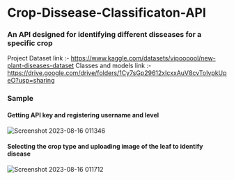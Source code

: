 # Crop-Dissease-Classificaton-API
### An API designed for identifying different disseases for a specific crop  
Project Dataset link :- https://www.kaggle.com/datasets/vipoooool/new-plant-diseases-dataset
Classes and models link :- https://drive.google.com/drive/folders/1Cy7sGp29612xIcxxAuV8cvToIvpkUpeO?usp=sharing


### Sample

#### Getting API key and registering username and level
![Screenshot 2023-08-16 011346](https://github.com/SIdR4g/Crop_Disease_Classification_API/assets/78850085/6e210f17-a28f-44dc-b727-3d07bddf588b)


#### Selecting the crop type and uploading image of the leaf to identify disease
![Screenshot 2023-08-16 011712](https://github.com/SIdR4g/Crop_Disease_Classification_API/assets/78850085/71359433-814c-4b04-b4a4-8e768da75eb3)
